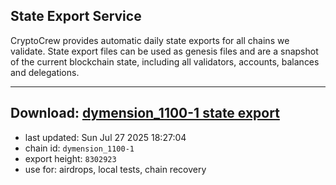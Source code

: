 ## State Export Service
CryptoCrew provides automatic daily state exports for all chains we validate. State export files can be used as genesis files and are a snapshot of the current blockchain state, including all validators, accounts, balances and delegations.

---
**Download: [dymension_1100-1 state export](https://dl-eu2.ccvalidators.com/SERVICE/dymension/dymension_1100-1_export_8302923.json)**
---

- last updated: Sun Jul 27 2025 18:27:04
- chain id: `dymension_1100-1`
- export height: `8302923`
- use for: airdrops, local tests, chain recovery
